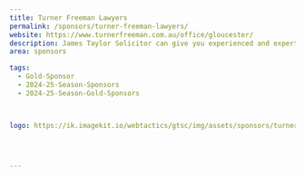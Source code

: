 ```yaml
---
title: Turner Freeman Lawyers
permalink: /sponsors/turner-freeman-lawyers/
website: https://www.turnerfreeman.com.au/office/gloucester/
description: James Taylor Solicitor can give you experienced and expert advice about your legal rights and options available to settle any proceedings at the outset, which includes your most important assets, your marriage, your children; and your property.
area: sponsors

tags:
  - Gold-Sponsor
  - 2024-25-Season-Sponsors
  - 2024-25-Season-Gold-Sponsors



logo: https://ik.imagekit.io/webtactics/gtsc/img/assets/sponsors/turner-freeman-lawyers.jpg




---
```






